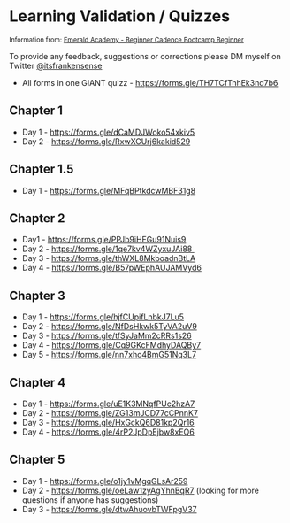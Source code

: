 # Learning Validation / Quizzes
<sub> Information from: [Emerald Academy - Beginner Cadence Bootcamp Beginner](https://github.com/emerald-dao/beginner-cadence-course) </sub>

To provide any feedback, suggestions or corrections please DM myself on Twitter [@itsfrankensense](https://twitter.com/itsfrankensense)

- All forms in one GIANT quizz - https://forms.gle/TH7TCfTnhEk3nd7b6

## Chapter 1
- Day 1 - https://forms.gle/dCaMDJWoko54xkiv5
- Day 2 - https://forms.gle/RxwXCUrj6kakid529

## Chapter 1.5
- Day 1 - https://forms.gle/MFqBPtkdcwMBF31g8

## Chapter 2
- Day1 - https://forms.gle/PPJb9iHFGu91Nuis9
- Day 2 - https://forms.gle/1qe7kv4WZyxuJAi88 
- Day 3 - https://forms.gle/thWXL8MkboadnBtLA
- Day 4 - https://forms.gle/B57pWEphAUJAMVyd6

## Chapter 3
- Day 1 - https://forms.gle/hjfCUpifLnbkJ7Lu5 
- Day 2 - https://forms.gle/NfDsHkwk5TyVA2uV9
- Day 3 - https://forms.gle/tfSyJaMm2cRRs1s26
- Day 4 - https://forms.gle/Cq9GKcFMdhyDAQBy7
- Day 5 - https://forms.gle/nn7xho4BmG51Nq3L7

## Chapter 4
- Day 1 - https://forms.gle/uE1K3MNqfPUc2hzA7
- Day 2 - https://forms.gle/ZG13mJCD77cCPnnK7
- Day 3 - https://forms.gle/HxGckQ6D81kp2Qr16
- Day 4 - https://forms.gle/4rP2JpDpEjbw8xEQ6

## Chapter 5
- Day 1 - https://forms.gle/o1jy1vMgqGLsAr259
- Day 2 - https://forms.gle/oeLaw1zyAgYhnBqR7 (looking for more questions if anyone has suggestions)
- Day 3 - https://forms.gle/dtwAhuovbTWFpgV37
